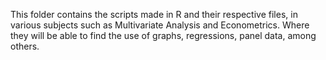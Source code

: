 This folder contains the scripts made in R and their respective files, in various subjects such as Multivariate Analysis and Econometrics. Where they will be able to find the use of graphs, regressions, panel data, among others.
